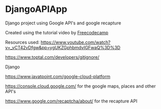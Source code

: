 # DjangoAPIApp
Django project using Google API's and google recapture


Created using the tutorial video by <a href="https://www.youtube.com/watch?v=_vCT42vDfgw&pp=ygUKZGphbmdvIGFwaQ%3D%3D">Freecodecamp</a>

Resources used:
https://www.youtube.com/watch?v=_vCT42vDfgw&pp=ygUKZGphbmdvIGFwaQ%3D%3D

https://www.toptal.com/developers/gitignore/

Django

https://www.javatpoint.com/google-cloud-platform

https://console.cloud.google.com/ for the google maps, places and other API's

https://www.google.com/recaptcha/about/ for the recapture API